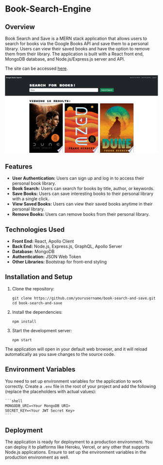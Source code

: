 # Book-Search-Engine

## Overview
Book Search and Save is a MERN stack application that allows users to search for books via the Google Books API and save them to a personal library. Users can view their saved books and have the option to remove them from their library. The application is built with a React front end, MongoDB database, and Node.js/Express.js server and API.

The site can be accessed [here](https://book-search-engine101323-84d0cd34743b.herokuapp.com/).

![Book Search Engine](./client/public/Website-Screenshot.png) 

## Features
- **User Authentication:** Users can sign up and log in to access their personal book library.
- **Book Search:** Users can search for books by title, author, or keywords.
- **Save Books:** Users can save interesting books to their personal library with a single click.
- **View Saved Books:** Users can view their saved books anytime in their personal library.
- **Remove Books:** Users can remove books from their personal library.

## Technologies Used
- **Front End:** React, Apollo Client
- **Back End:** Node.js, Express.js, GraphQL, Apollo Server
- **Database:** MongoDB
- **Authentication:** JSON Web Token
- **Other Libraries:** Bootstrap for front-end styling

## Installation and Setup
1. Clone the repository:
    ```shell
    git clone https://github.com/yourusername/book-search-and-save.git
    cd book-search-and-save
    ```

2. Install the dependencies:
    ```shell
    npm install
    ```

3. Start the development server:
    ```shell
    npm start
    ```

The application will open in your default web browser, and it will reload automatically as you save changes to the source code.

## Environment Variables
You need to set up environment variables for the application to work correctly. Create a `.env` file in the root of your project and add the following (replace the placeholders with actual values):

    ```shell
    MONGODB_URI=<Your MongoDB URI>
    SECRET_KEY=<Your JWT Secret Key>
    ```

## Deployment
The application is ready for deployment to a production environment. You can deploy it to platforms like Heroku, Vercel, or any other that supports Node.js applications. Ensure to set up the environment variables in the production environment as well.